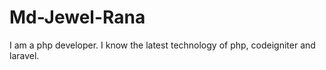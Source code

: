 # Md-Jewel-Rana
I am a php developer. I know the latest technology of php, codeigniter and laravel.
